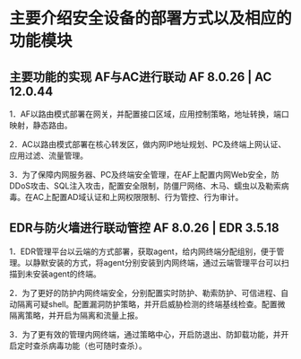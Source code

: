 # 主要介绍安全设备的部署方式以及相应的功能模块

## 主要功能的实现 AF与AC进行联动 AF 8.0.26 | AC 12.0.44

1．AF以路由模式部署在网关，并配置接口区域，应用控制策略，地址转换，端口映射，静态路由。

2．AC以路由模式部署在核心转发区，做内网IP地址规划、PC及终端上网认证、应用过滤、流量管理。

3．为了保障内网服务器、PC及终端安全管理，在AF上配置内网Web安全，防DDoS攻击、SQL注入攻击，配置安全限制，防僵尸网络、木马、蠕虫以及勒索病毒。在AC上配置AD域认证和上网权限限制、行为管控、行为审计。

## EDR与防火墙进行联动管控 AF 8.0.26 | EDR 3.5.18

1．EDR管理平台以云端的方式部署，获取agent，给内网终端分配组别，便于管理。以静默安装的方式，将agent分别安装到内网终端，通过云端管理平台可以扫描到未安装agent的终端。

2．为了更好的防护内网终端安全，分别配置实时防护、勒索防护、可信进程、自动隔离可疑shell。配置漏洞防护策略，并开启威胁检测的终端基线检查。配置微隔离策略，并开启为隔离和流量上报。

3．为了更有效的管理内网终端，通过策略中心，开启防退出、防卸载功能，并开启定时查杀病毒功能（也可随时查杀）。

